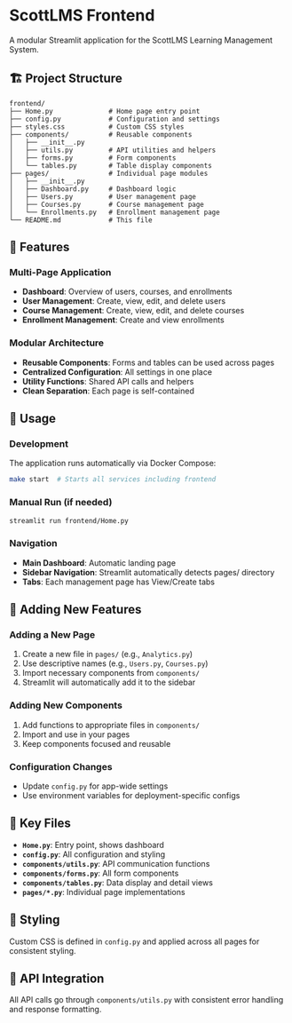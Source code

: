 # ScottLMS Frontend

A modular Streamlit application for the ScottLMS Learning Management System.

## 🏗️ Project Structure

```
frontend/
├── Home.py              # Home page entry point
├── config.py            # Configuration and settings
├── styles.css           # Custom CSS styles
├── components/          # Reusable components
│   ├── __init__.py
│   ├── utils.py         # API utilities and helpers
│   ├── forms.py         # Form components
│   └── tables.py        # Table display components
├── pages/               # Individual page modules
│   ├── __init__.py
│   ├── Dashboard.py     # Dashboard logic
│   ├── Users.py         # User management page
│   ├── Courses.py       # Course management page
│   └── Enrollments.py   # Enrollment management page
└── README.md            # This file
```

## 🎯 Features

### Multi-Page Application
- **Dashboard**: Overview of users, courses, and enrollments
- **User Management**: Create, view, edit, and delete users
- **Course Management**: Create, view, edit, and delete courses  
- **Enrollment Management**: Create and view enrollments

### Modular Architecture
- **Reusable Components**: Forms and tables can be used across pages
- **Centralized Configuration**: All settings in one place
- **Utility Functions**: Shared API calls and helpers
- **Clean Separation**: Each page is self-contained

## 🚀 Usage

### Development
The application runs automatically via Docker Compose:

```bash
make start  # Starts all services including frontend
```

### Manual Run (if needed)
```bash
streamlit run frontend/Home.py
```

### Navigation
- **Main Dashboard**: Automatic landing page
- **Sidebar Navigation**: Streamlit automatically detects pages/ directory
- **Tabs**: Each management page has View/Create tabs

## 🔧 Adding New Features

### Adding a New Page
1. Create a new file in `pages/` (e.g., `Analytics.py`)
2. Use descriptive names (e.g., `Users.py`, `Courses.py`)
3. Import necessary components from `components/`
4. Streamlit will automatically add it to the sidebar

### Adding New Components
1. Add functions to appropriate files in `components/`
2. Import and use in your pages
3. Keep components focused and reusable

### Configuration Changes
- Update `config.py` for app-wide settings
- Use environment variables for deployment-specific configs

## 📁 Key Files

- **`Home.py`**: Entry point, shows dashboard
- **`config.py`**: All configuration and styling
- **`components/utils.py`**: API communication functions
- **`components/forms.py`**: All form components
- **`components/tables.py`**: Data display and detail views
- **`pages/*.py`**: Individual page implementations

## 🎨 Styling

Custom CSS is defined in `config.py` and applied across all pages for consistent styling.

## 🔌 API Integration

All API calls go through `components/utils.py` with consistent error handling and response formatting.
